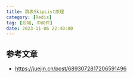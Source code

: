 ```yaml
---
title: 跳表SkipList原理
category: [Redis]
tag: [后端, 中间件]
date: 2023-11-06 22:40:00
---
```




## 参考文章

- https://juejin.cn/post/6893072817206591496